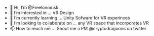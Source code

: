 - 👋 Hi, I’m @Freelonmusk
- 👀 I’m interested in ... VR Design  
- 🌱 I’m currently learning ... Unity Sofware for VR experinces 
- 💞️ I’m looking to collaborate on ... any VR space that incorporates VR   
- 📫 How to reach me ... Shoot me a PM @cryptodragoons on twitter 

<!---
Freelonmusk/Freelonmusk is a ✨ special ✨ repository because its `README.md` (this file) appears on your GitHub profile.
You can click the Preview link to take a look at your changes.
--->
